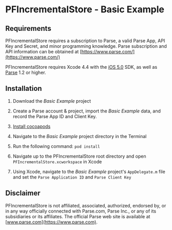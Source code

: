 PFIncrementalStore - Basic Example
==================================

## Requirements

PFIncrementalStore requires a subscription to Parse, a valid Parse App, API Key and Secret, and minor programming knowledge. Parse subscription and API information can be obtained at
[https://www.parse.com/](https://www.parse.com/)

PFIncrementalStore requires Xcode 4.4 with the [iOS
5.0](http://developer.apple.com/library/ios/#releasenotes/General/WhatsNewIniPhoneOS/Articles/iOS5.html)
SDK, as well as [Parse](https://www.parse.com/downloads/ios/parse-library/latest) 1.2 or
higher.

## Installation

1) Download the *Basic Example* project

2) Create a Parse account & project, import the *Basic Example* data, and record the Parse App ID and Client Key.

3)  [Install cocoapods](http://guides.cocoapods.org/using/getting-started.html#getting-started)

4) Navigate to the *Basic Example* project directory in the Terminal

5) Run the following command: `pod install`

6) Navigate up to the PFIncrementalStore root directory and open `PFIncrementalStore.xcworkspace` in Xcode

7) Using Xcode, navigate to the *Basic Example* project's `AppDelegate.m` file and set the `Parse Application ID` and `Parse Client Key`

## Disclaimer

PFIncrementalStore is not affiliated, associated, authorized,
endorsed by, or in any way officially connected with Parse.com,
Parse Inc., or any of its subsidiaries or its affiliates. The
official Parse web site is available at [www.parse.com](https://www.parse.com). 

